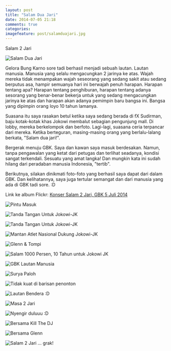 ```yaml
---
layout: post
title: "Salam Dua Jari"
date: 2014-07-05 21:18
comments: true
categories: 
imagefeature: post/salamduajari.jpg
---
```


Salam 2 Jari

![Salam Dua Jari](https://farm4.staticflickr.com/3901/14392818159_9724d5ab70_b.jpg
 "Salam Dua Jari")

Gelora Bung Karno sore tadi berhasil menjadi sebuah lautan. Lautan manusia. Manusia yang selalu mengacungkan 2 jarinya ke atas. Wajah mereka tidak menampakan wajah seseorang yang sedang sakit atau sedang berputus asa, hampir semuanya hari ini berwajah penuh harapan. Harapan tentang apa? Harapan tentang penghiburan, harapan tentang adanya sesorang yang benar-benar bekerja untuk yang sedang mengacungkan jarinya ke atas dan harapan akan adanya pemimpin baru bangsa ini. Bangsa yang dipimpin orang loyo 10 tahun lamanya.

Suasana itu saya rasakan betul ketika saya sedang berada di fX Sudirman, baju kotak-kotak khas Jokowi membalut sebagian pengunjung mall. Di lobby, mereka berkelompok dan berfoto. Lagi-lagi, suasana ceria terpancar dari mereka. Ketika berteguran, masing-masing orang yang berlalu-lalang berkata, "Salam dua jari!".

Bergerak menuju GBK. Saya dan kawan saya masuk berdesakan. Namun, tanpa pengawalan yang ketat dari petugas dan terlihat seadanya, kondisi sangat terkendali. Sesuatu yang amat langka! Dan mungkin kata ini sudah hilang dari peradaban manusia Indonesia, "tertib".

Berikutnya, silakan dinikmati foto-foto yang berhasil saya dapat dari dalam GBK. Dan kelihatannya, saya juga tertular semangat dan dari manusia yang ada di GBK tadi sore. :D

Link ke album Flickr: [Konser Salam 2 Jari, GBK 5 Juli 2014](https://www.flickr.com/photos/andreanisme/sets/72157645111992699/)
 
 ![Pintu Masuk](https://farm4.staticflickr.com/3891/14599540873_534e1169a0_b.jpg
 "Pintu Masuk")
 
  ![Tanda Tangan Untuk Jokowi-JK](https://farm4.staticflickr.com/3908/14576093671_f17f668bf5_b.jpg
 "Tanda Tangan Untuk Jokowi-JK")
 
 ![Tanda Tangan Untuk Jokowi-JK](https://farm4.staticflickr.com/3895/14576092431_8fb2974726_b.jpg
 "Tanda Tangan Untuk Jokowi-JK")
 
  ![Mantan Atlet Nasional Dukung Jokowi-JK](https://farm3.staticflickr.com/2916/14556357906_6fcdc37a7f_b.jpg
 "Mantan Atlet Nasional Dukung Jokowi-JK")
 
   ![Glenn & Tompi]( https://farm6.staticflickr.com/5551/14556343266_b3f0be9da2_b.jpg
 "Glenn & Tompi")
 
  ![Salam 1000 Persen, 10 Tahun untuk Jokowi JK](https://farm4.staticflickr.com/3912/14392804218_449a78ee00_b.jpg
 "Salam 1000 Persen, 10 Tahun untuk Jokowi JK")
 
 ![GBK Lautan Manusia](https://farm4.staticflickr.com/3857/14392756020_7bb0582316_b.jpg
 "GBK Lautan Manusia")
 
 ![Surya Paloh](https://farm3.staticflickr.com/2896/14576064801_f432491fb2_b.jpg
 "Surya Paloh")
 
  ![Tidak kuat di barisan penonton](https://farm4.staticflickr.com/3898/14392725020_06a93d197d_b.jpg
 "Tidak kuat di barisan penonton")
 
   ![Lautan Bendera :D](https://farm6.staticflickr.com/5530/14392763588_2a63bc6bdb_b.jpg
 "Lautan Bendera :D")
 
 ![Masa 2 Jari](https://farm4.staticflickr.com/3884/14599485393_da60bec1ea_b.jpg
 "Masa 2 Jari")
 
  ![Nyengir duluuu :D](https://farm4.staticflickr.com/3917/14579375815_dd175f5e28_b.jpg
 "Nyengir duluuu :D")
 
 ![Bersama Kill The DJ](https://farm6.staticflickr.com/5491/14576033721_af636e679d_b.jpg
 "Bersama Kill The DJ")
 
  ![Bersama Glenn](https://farm4.staticflickr.com/3913/14392772399_a0b15fc379_b.jpg
 "Bersama Glenn")
 
 ![Salam 2 Jari ... grak!](https://farm6.staticflickr.com/5557/14392831459_ab43a906d7_b.jpg
 "Salam 2 Jari ... grak!")
 
 
 
